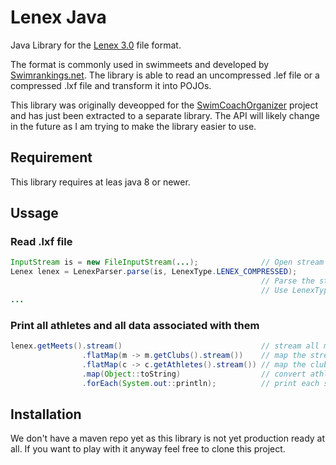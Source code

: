 # Lenex Java

Java Library for the [Lenex 3.0](https://de.wikipedia.org/wiki/Lenex) file format. 

The format is commonly used in swimmeets and developed by [Swimrankings.net](https://www.swimrankings.net/).
The library is able to read an uncompressed .lef file or a compressed .lxf file and transform it into POJOs.

This library was originally deveopped for the [SwimCoachOrganizer](https://github.com/Tiim/SwimCoachOrganizer)
project and has just been extracted to a separate library. The API will likely change in the future as I am
trying to make the library easier to use.

## Requirement

This library requires at leas java 8 or newer.

## Ussage

### Read .lxf file
```java
InputStream is = new FileInputStream(...);              // Open stream to lenex file
Lenex lenex = LenexParser.parse(is, LenexType.LENEX_COMPRESSED);
                                                        // Parse the stream to the lenex object
                                                        // Use LenexType.LENEX_PLAIN if you are reading a .lef file
...
```

### Print all athletes and all data associated with them
```java
lenex.getMeets().stream()                               // stream all meets
                .flatMap(m -> m.getClubs().stream())    // map the stream to a list of clubs
                .flatMap(c -> c.getAthletes().stream()) // map the clubs to a list of athletes
                .map(Object::toString)                  // convert athletes to string
                .forEach(System.out::println);          // print each string
```

## Installation
We don't have a maven repo yet as this library is not yet production ready at all. 
If you want to play with it anyway feel free to clone this project.


